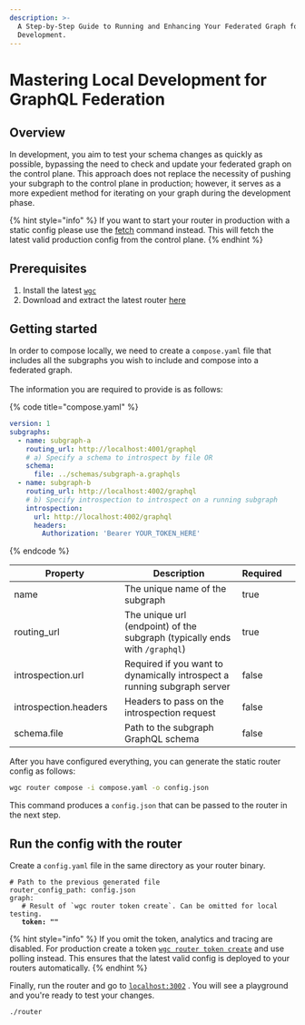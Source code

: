 ```yaml
---
description: >-
  A Step-by-Step Guide to Running and Enhancing Your Federated Graph for Rapid
  Development.
---
```


# Mastering Local Development for GraphQL Federation

## Overview

In development, you aim to test your schema changes as quickly as possible, bypassing the need to check and update your federated graph on the control plane. This approach does not replace the necessity of pushing your subgraph to the control plane in production; however, it serves as a more expedient method for iterating on your graph during the development phase.

{% hint style="info" %}
If you want to start your router in production with a static config please use the [fetch](../cli/router/fetch.md) command instead. This will fetch the latest valid production config from the control plane.
{% endhint %}

## Prerequisites

1. Install the latest [`wgc`](https://www.npmjs.com/package/wgc)
2. Download and extract the latest router [here](https://github.com/wundergraph/cosmo/releases?q=router\&expanded=true)

## Getting started

In order to compose locally, we need to create a `compose.yaml` file that includes all the subgraphs you wish to include and compose into a federated graph.\
\
The information you are required to provide is as follows:

{% code title="compose.yaml" %}
```yaml
version: 1
subgraphs:
  - name: subgraph-a
    routing_url: http://localhost:4001/graphql
    # a) Specify a schema to introspect by file OR
    schema:
      file: ../schemas/subgraph-a.graphqls
  - name: subgraph-b
    routing_url: http://localhost:4002/graphql
    # b) Specify introspection to introspect on a running subgraph
    introspection:
      url: http://localhost:4002/graphql
      headers:
        Authorization: 'Bearer YOUR_TOKEN_HERE'
```
{% endcode %}

<table><thead><tr><th width="216">Property</th><th width="434">Description</th><th>Required</th><th data-hidden></th></tr></thead><tbody><tr><td>name</td><td>The unique name of the subgraph</td><td>true</td><td></td></tr><tr><td>routing_url</td><td>The unique url (endpoint) of the subgraph (typically ends with <code>/graphql</code>)</td><td>true</td><td></td></tr><tr><td>introspection.url</td><td>Required if you want to dynamically introspect a running subgraph server</td><td>false</td><td></td></tr><tr><td>introspection.headers</td><td>Headers to pass on the introspection request</td><td>false</td><td></td></tr><tr><td>schema.file</td><td>Path to the subgraph GraphQL schema</td><td>false</td><td></td></tr></tbody></table>

After you have configured everything, you can generate the static router config as follows:

```bash
wgc router compose -i compose.yaml -o config.json
```

This command produces a `config.json` that can be passed to the router in the next step.

## Run the config with the router

Create a `config.yaml` file in the same directory as your router binary.

<pre class="language-yaml" data-title="config.yaml"><code class="lang-yaml"># Path to the previous generated file
router_config_path: config.json
graph:
   # Result of `wgc router token create`. Can be omitted for local testing.
<strong>   token: ""
</strong></code></pre>

{% hint style="info" %}
If you omit the token, analytics and tracing are disabled. For production create a token  [`wgc router token create`](../cli/router/token/create.md) and use polling instead. This ensures that the latest valid config is deployed to your routers automatically.
{% endhint %}

Finally, run the router and go to [`localhost:3002`](http://localhost:3002) . You will see a playground and you're ready to test your changes.

```bash
./router
```
